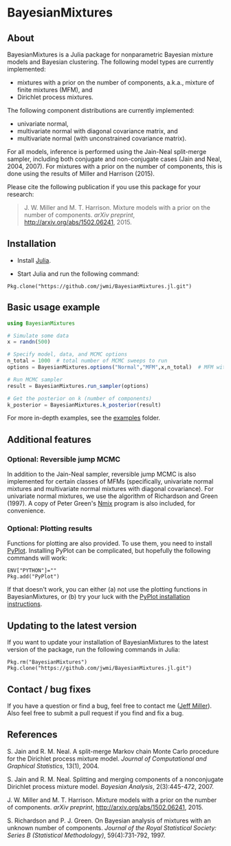 # BayesianMixtures

<!--
[![Build Status](https://travis-ci.org/jwmi/BayesianMixtures.jl.svg?branch=master)](https://travis-ci.org/jwmi/BayesianMixtures.jl)
-->

## About

BayesianMixtures is a Julia package for nonparametric Bayesian mixture models and Bayesian clustering. The following model types are currently implemented:
- mixtures with a prior on the number of components, a.k.a., mixture of finite mixtures (MFM), and
- Dirichlet process mixtures.

The following component distributions are currently implemented:
- univariate normal,
- multivariate normal with diagonal covariance matrix, and
- multivariate normal (with unconstrained covariance matrix).

For all models, inference is performed using the Jain-Neal split-merge sampler, including both conjugate and non-conjugate cases (Jain and Neal, 2004, 2007).  For mixtures with a prior on the number of components, this is done using the results of Miller and Harrison (2015).

Please cite the following publication if you use this package for your research:
> J. W. Miller and M. T. Harrison. Mixture models with a prior on the number of components. *arXiv preprint*, http://arxiv.org/abs/1502.06241, 2015.


## Installation

- Install [Julia](http://julialang.org/downloads/).

- Start Julia and run the following command:
```
Pkg.clone("https://github.com/jwmi/BayesianMixtures.jl.git")
```

## Basic usage example

```julia
using BayesianMixtures

# Simulate some data
x = randn(500)

# Specify model, data, and MCMC options
n_total = 1000  # total number of MCMC sweeps to run
options = BayesianMixtures.options("Normal","MFM",x,n_total)  # MFM with univariate Normal components

# Run MCMC sampler
result = BayesianMixtures.run_sampler(options)

# Get the posterior on k (number of components) 
k_posterior = BayesianMixtures.k_posterior(result)
```

For more in-depth examples, see the [examples](examples/) folder.


## Additional features

### Optional: Reversible jump MCMC

In addition to the Jain-Neal sampler, reversible jump MCMC is also implemented for certain classes of MFMs (specifically, univariate normal mixtures and multivariate normal mixtures with diagonal covariance). For univariate normal mixtures, we use the algorithm of Richardson and Green (1997). A copy of Peter Green's [Nmix](https://people.maths.bris.ac.uk/~mapjg/Nmix/) program is also included, for convenience.

### Optional: Plotting results

Functions for plotting are also provided.  To use them, you need to install [PyPlot](https://github.com/JuliaPy/PyPlot.jl).  Installing PyPlot can be complicated, but hopefully the following commands will work:
```
ENV["PYTHON"]=""
Pkg.add("PyPlot")
```
If that doesn't work, you can either (a) not use the plotting functions in BayesianMixtures, or (b) try your luck with the [PyPlot installation instructions](https://github.com/JuliaPy/PyPlot.jl).


## Updating to the latest version

If you want to update your installation of BayesianMixtures to the latest version of the package, run the following commands in Julia:
```
Pkg.rm("BayesianMixtures")
Pkg.clone("https://github.com/jwmi/BayesianMixtures.jl.git")
```


## Contact / bug fixes

If you have a question or find a bug, feel free to contact me ([Jeff Miller](http://jwmi.github.io/)). Also feel free to submit a pull request if you find and fix a bug.


## References

S. Jain and R. M. Neal. A split-merge Markov chain Monte Carlo procedure for the Dirichlet process mixture model. *Journal of Computational and Graphical Statistics*, 13(1), 2004.

S. Jain and R. M. Neal. Splitting and merging components of a nonconjugate Dirichlet process mixture model. *Bayesian Analysis*, 2(3):445-472, 2007.

J. W. Miller and M. T. Harrison. Mixture models with a prior on the number of components. *arXiv preprint*, http://arxiv.org/abs/1502.06241, 2015.

S. Richardson and P. J. Green. On Bayesian analysis of mixtures with an unknown number of components. *Journal of the Royal Statistical Society: Series B (Statistical Methodology)*, 59(4):731-792, 1997.



